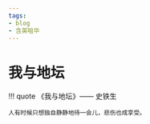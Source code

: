 ```yaml
---
tags:
- blog
- 含英咀华
---
```


# 我与地坛

!!! quote  《我与地坛》—— 史铁生 

    人有时候只想独自静静地待一会儿，悲伤也成享受。